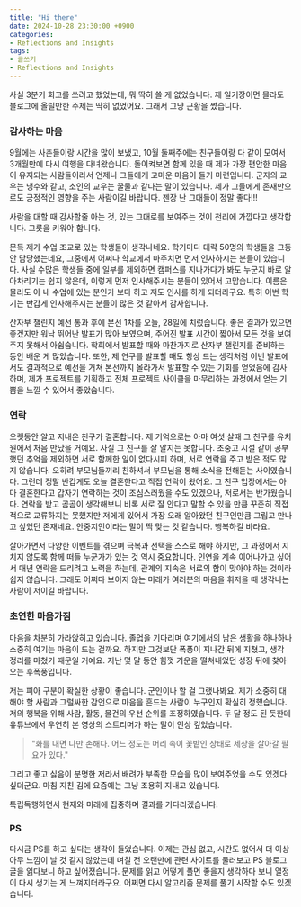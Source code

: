 ```yaml
---
title: "Hi there"
date: 2024-10-28 23:30:00 +0900
categories:
- Reflections and Insights
tags:
- 글쓰기
- Reflections and Insights
---
```


사실 3분기 회고를 쓰려고 했었는데, 뭐 딱히 쓸 게 없었습니다. 제 일기장이면 몰라도 블로그에 올릴만한 주제는 딱히 없었어요. 그래서 그냥 근황을 썼습니다.  

### 감사하는 마음

9월에는 사촌들이랑 시간을 많이 보냈고, 10월 둘째주에는 친구들이랑 다 같이 모여서 3개월만에 다시 여행을 다녀왔습니다. 돌이켜보면 함께 있을 때 제가 가장 편안한 마음이 유지되는 사람들이라서 언제나 그들에게 고마운 마음이 들기 마련입니다. 군자의 교우는 냉수와 같고, 소인의 교우는 꿀물과 같다는 말이 있습니다. 제가 그들에게 존재만으로도 긍정적인 영향을 주는 사람이길 바랍니다. 젠장 난 그대들이 정말 좋다!!!  

사람을 대할 때 감사할줄 아는 것, 있는 그대로를 보여주는 것이 천리에 가깝다고 생각합니다. 그릇을 키워야 합니다.  

문득 제가 수업 조교로 있는 학생들이 생각나네요. 학기마다 대략 50명의 학생들을 그동안 담당했는데요, 그중에서 어쩌다 학교에서 마주치면 먼저 인사하시는 분들이 있습니다. 사실 수많은 학생들 중에 일부를 제외하면 캠퍼스를 지나가다가 봐도 누군지 바로 알아차리기는 쉽지 않은데, 이렇게 먼저 인사해주시는 분들이 있어서 고맙습니다. 이름은 몰라도 아 내 수업에 있는 분인가 보다 하고 저도 인사를 하게 되더라구요. 특히 이번 학기는 반갑게 인사해주시는 분들이 많은 것 같아서 감사합니다.  

산자부 챌린지 예선 통과 후에 본선 1차를 오늘, 28일에 치렀습니다. 좋은 결과가 있으면 좋겠지만 워낙 뛰어난 발표가 많아 보였으며, 주어진 발표 시간이 짧아서 모든 것을 보여주지 못해서 아쉽습니다. 학회에서 발표할 때와 마찬가지로 산자부 챌린지를 준비하는 동안 배운 게 많았습니다. 또한, 제 연구를 발표할 때도 항상 드는 생각처럼 이번 발표에서도 결과적으로 예선을 거쳐 본선까지 올라가서 발표할 수 있는 기회를 얻었음에 감사하며, 제가 프로젝트를 기획하고 전체 프로젝트 사이클을 마무리하는 과정에서 얻는 기쁨을 느낄 수 있어서 좋았습니다.  


### 연락

오랫동안 알고 지내온 친구가 결혼합니다. 제 기억으로는 아마 여섯 살때 그 친구를 유치원에서 처음 만났을 거예요. 사실 그 친구를 잘 알지는 못합니다. 초중고 시절 같이 공부했던 추억을 제외하면 서로 함께한 일이 없다시피 하며, 서로 연락을 주고 받은 적도 많지 않습니다. 오히려 부모님들끼리 친하셔서 부모님을 통해 소식을 전해듣는 사이였습니다. 그런데 정말 반갑게도 오늘 결혼한다고 직접 연락이 왔어요. 그 친구 입장에서는 아마 결혼한다고 갑자기 연락하는 것이 조심스러웠을 수도 있겠으나, 저로서는 반가웠습니다. 연락을 받고 곰곰이 생각해보니 비록 서로 잘 안다고 말할 수 있을 만큼 꾸준히 직접적으로 교류하지는 못했지만 저에게 있어서 가장 오래 알아왔던 친구인만큼 그립고 만나고 싶었던 존재네요. 안중지인이라는 말이 딱 맞는 것 같습니다. 행복하길 바라요. 

살아가면서 다양한 이벤트를 겪으며 극복과 선택을 스스로 해야 하지만, 그 과정에서 지치지 않도록 함께 떠들 누군가가 있는 것 역시 중요합니다. 인연을 계속 이어나가고 싶어서 매년 연락을 드리려고 노력을 하는데, 관계의 지속은 서로의 합이 맞아야 하는 것이라 쉽지 않습니다. 그래도 어쩌다 보이지 않는 미래가 여러분의 마음을 휘저을 때 생각나는 사람이 저이길 바랍니다.   


### 초연한 마음가짐

마음을 차분히 가라앉히고 있습니다. 졸업을 기다리며 여기에서의 남은 생활을 하나하나 소중히 여기는 마음이 드는 걸까요. 하지만 그것보단 폭풍이 지나간 뒤에 지쳤고, 생각 정리를 마쳤기 때문일 거예요. 지난 몇 달 동안 힘껏 기운을 떨쳐내었던 성장 뒤에 찾아오는 후폭풍입니다.   

저는 피아 구분이 확실한 상황이 좋습니다. 군인이나 할 걸 그랬나봐요. 제가 소중히 대해야 할 사람과 그럴싸한 감언으로 마음을 흔드는 사람이 누구인지 확실히 정했습니다. 저의 행복을 위해 사람, 활동, 물건의 우선 순위를 조정하였습니다. 두 달 정도 된 듯한데 유튜브에서 우연히 본 영상의 스트리머가 하는 말이 인상 깊었습니다.   

> "화를 내면 나만 손해다. 어느 정도는 머리 속이 꽃밭인 상태로 세상을 살아갈 필요가 있다."  

그리고 좋고 싫음이 분명한 저라서 배려가 부족한 모습을 많이 보여주었을 수도 있겠다 싶더군요. 마침 지친 김에 요즘에는 그냥 조용히 지내고 있습니다.   

특립독행하면서 현재와 미래에 집중하며 결과를 기다리겠습니다.  


### PS

다시금 PS를 하고 싶다는 생각이 들었습니다. 이제는 관심 없고, 시간도 없어서 더 이상 아무 느낌이 날 것 같지 않았는데 며칠 전 오랜만에 관련 사이트를 둘러보고 PS 블로그 글을 읽다보니 하고 싶어졌습니다. 문제를 읽고 어떻게 풀면 좋을지 생각하다 보니 열정이 다시 생기는 게 느껴지더라구요. 어쩌면 다시 알고리즘 문제를 풀기 시작할 수도 있겠습니다.
